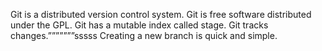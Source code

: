 Git is a distributed version control system.
Git is free software distributed under the GPL.
Git has a mutable index called stage.
Git tracks changes.ˮˮˮˮˮˮˮsssss
Creating a new branch is quick and simple.